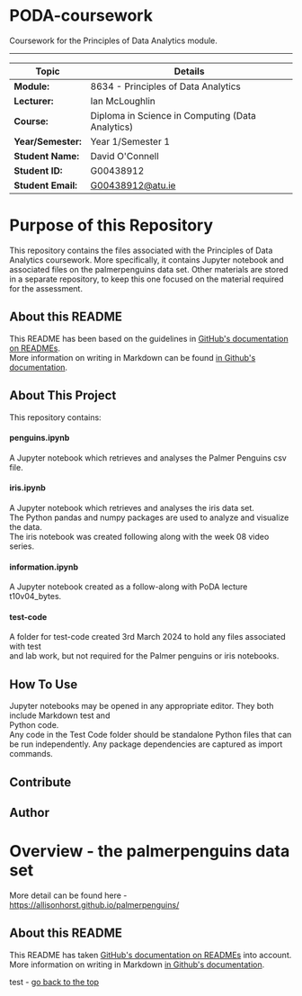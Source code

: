 # PODA-coursework
Coursework for the Principles of Data Analytics module.  
***  
  
| Topic | Details |
|---------|-------------|
| **Module:**  | 8634 - Principles of Data Analytics  |
| **Lecturer:**  | Ian McLoughlin  | 
| **Course:**  | Diploma in Science in Computing (Data Analytics)  |
| **Year/Semester:**  | Year 1/Semester 1  |
| **Student Name:**  | David O'Connell  |
| **Student ID:**  | G00438912  |
| **Student Email:**  | G00438912@atu.ie  |  

# Purpose of this Repository  
<a name="Purpose-of-this-Repository"></a>
This repository contains the files associated with the Principles of Data Analytics coursework. More specifically, it contains Jupyter notebook and associated files on the palmerpenguins data set. Other materials are stored in a separate repository, to keep this one focused on the material required for the assessment.

## About this README
This README has been based on the guidelines in [GitHub's documentation on READMEs](https://docs.github.com/en/repositories/managing-your-repositorys-settings-and-features/customizing-your-repository/about-readmes).  
More information on writing in Markdown can be found [in Github's documentation](https://docs.github.com/en/get-started/writing-on-github/getting-started-with-writing-and-formatting-on-github/basic-writing-and-formatting-syntax). 

## About This Project  
This repository contains:  
#### penguins.ipynb
A Jupyter notebook which retrieves and analyses the Palmer Penguins csv file.  
#### iris.ipynb
A Jupyter notebook which retrieves and analyses the iris data set.  
The Python pandas and numpy packages are used to analyze and visualize the data.  
The iris notebook was created following along with the week 08 video series.  
#### information.ipynb
A Jupyter notebook created as a follow-along with PoDA lecture t10v04_bytes.
#### test-code
A folder for test-code created 3rd March 2024 to hold any files associated with test  
and lab work, but not required for the Palmer penguins or iris notebooks.  

## How To Use  
Jupyter notebooks may be opened in any appropriate editor. They both include Markdown test and  
Python code.  
Any code in the Test Code folder should be standalone Python files that can be run independently.
Any package dependencies are captured as import commands.  

## Contribute

## Author

# Overview - the palmerpenguins data set

More detail can be found here -https://allisonhorst.github.io/palmerpenguins/


## About this README
This README has taken [GitHub's documentation on READMEs](https://docs.github.com/en/repositories/managing-your-repositorys-settings-and-features/customizing-your-repository/about-readmes) into account.  
More information on writing in Markdown [in Github's documentation](https://docs.github.com/en/get-started/writing-on-github/getting-started-with-writing-and-formatting-on-github/basic-writing-and-formatting-syntax).  


test - [go back to the top](https://github.com/dvdgeroconnell/PODA-coursework/blob/main/README.md#purpose-of-this-repository)
